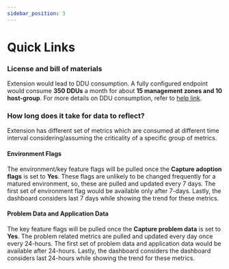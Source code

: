 ```yaml
---
sidebar_position: 3
---
```


# Quick Links

### License and bill of materials

Extension would lead to DDU consumption. A fully configured endpoint would consume **350 DDUs** a month for about **15 management zones and 10 host-group**. For more details on DDU consumption, refer to [help link](https://www.dynatrace.com/support/help/shortlink/metric-cost-calculation).

### How long does it take for data to reflect?

Extension has different set of metrics which are consumed at different time interval considering/assuming the criticality of a specific group of metrics.

#### Environment Flags
The environment/key feature flags will be pulled once the **Capture adoption flags** is set to **Yes**. These flags are unlikely to be changed frequently for a matured environment, so, these are pulled and updated every 7 days. The first set of environment flag would be available only after 7-days. Lastly, the dashboard considers last 7 days while showing the trend for these metrics.

#### Problem Data and Application Data

The key feature flags will be pulled once the **Capture problem data** is set to **Yes**. The problem related metrics are pulled and updated every day once every 24-hours. The first set of problem data and application data would be available after 24-hours. Lastly, the dashboard considers the dashboard considers last 24-hours while showing the trend for these metrics.
